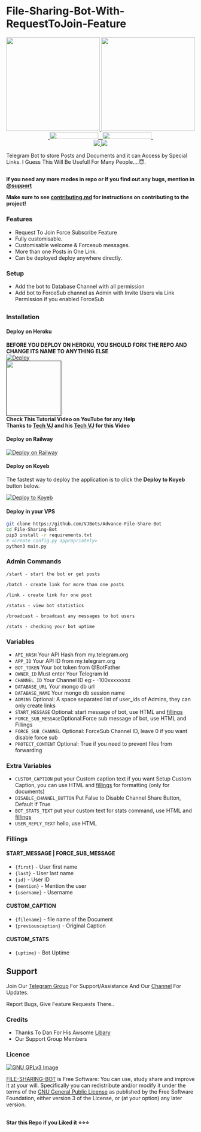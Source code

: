 # File-Sharing-Bot-With-RequestToJoin-Feature

<p align="center">
  <a href="https://www.python.org">
    <img src="http://ForTheBadge.com/images/badges/made-with-python.svg" width ="250">
  </a>
  <a href="https://t.me/VJ_Botz">
    <img src="https://github.com/VJBots/PyrogramGenStr/blob/main/resources/madebycodex-badge.svg" width="250">
  </a><br>
  <a href="https://t.me/VJ_Botz">
    &nbsp;<img src="https://img.shields.io/badge/Code%20%F0%9D%95%8F%20Botz-Channel-blue?style=flat-square&logo=telegram" width="130" height="18">&nbsp;
  </a>
  <a href="https://t.me/vj_bot_disscussion">
    &nbsp;<img src="https://img.shields.io/badge/Code%20%F0%9D%95%8F%20Botz-Group-blue?style=flat-square&logo=telegram" width="130" height="18">&nbsp;
  </a>
  <br>
  <a href="https://github.com/VJBots/Advance-File-Share-Bot/stargazers">
    <img src="https://img.shields.io/github/stars/VJBots/Advance-File-Share-Bot?style=social">
  </a>
  <a href="https://github.com/VJBots/Advance-File-Share-Bot/fork">
    <img src="https://img.shields.io/github/forks/VJBots/Advance-File-Share-Bot?label=Fork&style=social">
  </a>  
</p>


Telegram Bot to store Posts and Documents and it can Access by Special Links.
I Guess This Will Be Usefull For Many People....😇. 

##

**If you need any more modes in repo or If you find out any bugs, mention in [@support ](https://t.me/vj_bot_disscussion)**

**Make sure to see [contributing.md](https://github.com/VJBots/Advance-File-Share-Bot/blob/main/CONTRIBUTING.md) for instructions on contributing to the project!**



### Features
- Request To Join Force Subscribe Feature
- Fully customisable.
- Customisable welcome & Forcesub messages.
- More than one Posts in One Link.
- Can be deployed deploy anywhere directly.

### Setup

- Add the bot to Database Channel with all permission
- Add bot to ForceSub channel as Admin with Invite Users via Link Permission if you enabled ForceSub 

##
### Installation
#### Deploy on Heroku
**BEFORE YOU DEPLOY ON HEROKU, YOU SHOULD FORK THE REPO AND CHANGE ITS NAME TO ANYTHING ELSE**<br>
[![Deploy](https://www.herokucdn.com/deploy/button.svg)](https://heroku.com/deploy)</br>
<a href="">
  <img src="https://img.shields.io/badge/How%20to-Deploy-red?logo=youtube" width="147">
</a><br>
**Check This Tutorial Video on YouTube for any Help**<br>
**Thanks to [Tech VJ](https://t.me/VJ_Botz) and his [Tech VJ](https://youtube.com/@Tech_VJ) for this Video**

#### Deploy on Railway
[![Deploy on Railway](https://railway.app/button.svg)](https://railway.app/new/template/1jKLr4)

#### Deploy on Koyeb

The fastest way to deploy the application is to click the **Deploy to Koyeb** button below.


[![Deploy to Koyeb](https://www.koyeb.com/static/images/deploy/button.svg)](https://app.koyeb.com/deploy?type=git&repository=github.com/VJBots/Advance-File-Share-Bot&branch=Tech_VJ&name=filesharingbot)


#### Deploy in your VPS
````bash
git clone https://github.com/VJBots/Advance-File-Share-Bot
cd File-Sharing-Bot
pip3 install -r requirements.txt
# <Create config.py appropriately>
python3 main.py
````

### Admin Commands

```
/start - start the bot or get posts

/batch - create link for more than one posts

/link - create link for one post

/status - view bot statistics

/broadcast - broadcast any messages to bot users

/stats - checking your bot uptime
```

### Variables

* `API_HASH` Your API Hash from my.telegram.org
* `APP_ID` Your API ID from my.telegram.org
* `BOT_TOKEN` Your bot token from @BotFather
* `OWNER_ID` Must enter Your Telegram Id
* `CHANNEL_ID` Your Channel ID eg:- -100xxxxxxxx
* `DATABASE_URL` Your mongo db url
* `DATABASE_NAME` Your mongo db session name
* `ADMINS` Optional: A space separated list of user_ids of Admins, they can only create links
* `START_MESSAGE` Optional: start message of bot, use HTML and <a href='https://github.com/VJBots/Advance-File-Share-Bot/blob/main/README.md#start_message'>fillings</a>
* `FORCE_SUB_MESSAGE`Optional:Force sub message of bot, use HTML and Fillings
* `FORCE_SUB_CHANNEL` Optional: ForceSub Channel ID, leave 0 if you want disable force sub
* `PROTECT_CONTENT` Optional: True if you need to prevent files from forwarding

### Extra Variables

* `CUSTOM_CAPTION` put your Custom caption text if you want Setup Custom Caption, you can use HTML and <a href='https://github.com/VJBots/Advance-File-Share-Bot/blob/main/README.md#custom_caption'>fillings</a> for formatting (only for documents)
* `DISABLE_CHANNEL_BUTTON` Put False to Disable Channel Share Button, Default if True
* `BOT_STATS_TEXT` put your custom text for stats command, use HTML and <a href='https://github.com/VJBots/Advance-File-Share-Bot/blob/main/README.md#custom_stats'>fillings</a>
* `USER_REPLY_TEXT` hello, use HTML


### Fillings
#### START_MESSAGE | FORCE_SUB_MESSAGE

* `{first}` - User first name
* `{last}` - User last name
* `{id}` - User ID
* `{mention}` - Mention the user
* `{username}` - Username

#### CUSTOM_CAPTION

* `{filename}` - file name of the Document
* `{previouscaption}` - Original Caption

#### CUSTOM_STATS

* `{uptime}` - Bot Uptime


## Support   
Join Our [Telegram Group](https://www.telegram.dog/vj_bot_disscussion) For Support/Assistance And Our [Channel](https://www.telegram.dog/VJ_Botz) For Updates.   
   
Report Bugs, Give Feature Requests There..   

### Credits

- Thanks To Dan For His Awsome [Libary](https://github.com/pyrogram/pyrogram)
- Our Support Group Members

### Licence
[![GNU GPLv3 Image](https://www.gnu.org/graphics/gplv3-127x51.png)](http://www.gnu.org/licenses/gpl-3.0.en.html)  

[FILE-SHARING-BOT](https://github.com/VJBots/Advance-File-Share-Bot) is Free Software: You can use, study share and improve it at your
will. Specifically you can redistribute and/or modify it under the terms of the
[GNU General Public License](https://www.gnu.org/licenses/gpl.html) as
published by the Free Software Foundation, either version 3 of the License, or
(at your option) any later version. 

##

   **Star this Repo if you Liked it ⭐⭐⭐**
